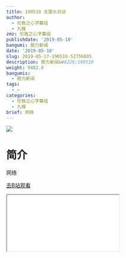 ```yaml
---
title: 190510 无厘头对谈
author:
  - 伦敦之心字幕组
  - 九條
zmz: 伦敦之心字幕组
publishdate: '2019-05-10'
bangumi: 脱力新闻
date: '2019-05-18'
slug: 2019-05-17-190510-52756885
description: 脱力新闻&#8226;190510
weight: 9482.0
bangumis:
  - 脱力新闻
tags:
  - ~
categories:
  - 伦敦之心字幕组
  - 九條
brief: 网络
---
```

![](https://raw.githubusercontent.com/tcgriffith/owaraisite/master/static/tmpimg/74f9d208cb9c5943d856affe5b81bb0c2545b950.jpg.480.jpg)
# 简介  
网络  

[去B站观看](https://www.bilibili.com/video/av52756885/)
<div class ="resp-container"><iframe class="testiframe" src="//player.bilibili.com/player.html?aid=52756885"", scrolling="no", allowfullscreen="true" > </iframe></div> 
